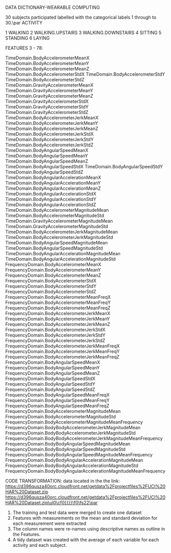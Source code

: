 DATA DICTIONARY-WEARABLE COMPUTING

30 subjects participated labelled with the categorical labels 1 through to 30.\par
ACTIVITY

1 WALKING
2 WALKING.UPSTAIRS
3 WALKING.DOWNSTAIRS
4 SITTING
5 STANDING
6 LAYING

FEATURES  3 - 78:

TimeDomain.BodyAccelerometerMeanX
TimeDomain.BodyAccelerometerMeanY
TimeDomain.BodyAccelerometerMeanZ
TimeDomain.BodyAccelerometerStdX
TimeDomain.BodyAccelerometerStdY
TimeDomain.BodyAccelerometerStdZ
TimeDomain.GravityAccelerometerMeanX
TimeDomain.GravityAccelerometerMeanY
TimeDomain.GravityAccelerometerMeanZ
TimeDomain.GravityAccelerometerStdX
TimeDomain.GravityAccelerometerStdY
TimeDomain.GravityAccelerometerStdZ
TimeDomain.BodyAccelerometerJerkMeanX
TimeDomain.BodyAccelerometerJerkMeanY
TimeDomain.BodyAccelerometerJerkMeanZ
TimeDomain.BodyAccelerometerJerkStdX
TimeDomain.BodyAccelerometerJerkStdY
TimeDomain.BodyAccelerometerJerkStdZ
TimeDomain.BodyAngularSpeedMeanX
TimeDomain.BodyAngularSpeedMeanY
TimeDomain.BodyAngularSpeedMeanZ
TimeDomain.BodyAngularSpeedStdX
TimeDomain.BodyAngularSpeedStdY
TimeDomain.BodyAngularSpeedStdZ
TimeDomain.BodyAngularAccelerationMeanX
TimeDomain.BodyAngularAccelerationMeanY
TimeDomain.BodyAngularAccelerationMeanZ
TimeDomain.BodyAngularAccelerationStdX
TimeDomain.BodyAngularAccelerationStdY
TimeDomain.BodyAngularAccelerationStdZ
TimeDomain.BodyAccelerometerMagnitudeMean
TimeDomain.BodyAccelerometerMagnitudeStd
TimeDomain.GravityAccelerometerMagnitudeMean
TimeDomain.GravityAccelerometerMagnitudeStd
TimeDomain.BodyAccelerometerJerkMagnitudeMean
TimeDomain.BodyAccelerometerJerkMagnitudeStd
TimeDomain.BodyAngularSpeedMagnitudeMean
TimeDomain.BodyAngularSpeedMagnitudeStd
TimeDomain.BodyAngularAccelerationMagnitudeMean
TimeDomain.BodyAngularAccelerationMagnitudeStd
FrequencyDomain.BodyAccelerometerMeanX
FrequencyDomain.BodyAccelerometerMeanY
FrequencyDomain.BodyAccelerometerMeanZ
FrequencyDomain.BodyAccelerometerStdX
FrequencyDomain.BodyAccelerometerStdY
FrequencyDomain.BodyAccelerometerStdZ
FrequencyDomain.BodyAccelerometerMeanFreqX
FrequencyDomain.BodyAccelerometerMeanFreqY
FrequencyDomain.BodyAccelerometerMeanFreqZ
FrequencyDomain.BodyAccelerometerJerkMeanX
FrequencyDomain.BodyAccelerometerJerkMeanY
FrequencyDomain.BodyAccelerometerJerkMeanZ
FrequencyDomain.BodyAccelerometerJerkStdX
FrequencyDomain.BodyAccelerometerJerkStdY
FrequencyDomain.BodyAccelerometerJerkStdZ
FrequencyDomain.BodyAccelerometerJerkMeanFreqX
FrequencyDomain.BodyAccelerometerJerkMeanFreqY
FrequencyDomain.BodyAccelerometerJerkMeanFreqZ
FrequencyDomain.BodyAngularSpeedMeanX
FrequencyDomain.BodyAngularSpeedMeanY
FrequencyDomain.BodyAngularSpeedMeanZ
FrequencyDomain.BodyAngularSpeedStdX
FrequencyDomain.BodyAngularSpeedStdY
FrequencyDomain.BodyAngularSpeedStdZ
FrequencyDomain.BodyAngularSpeedMeanFreqX
FrequencyDomain.BodyAngularSpeedMeanFreqY
FrequencyDomain.BodyAngularSpeedMeanFreqZ
FrequencyDomain.BodyAccelerometerMagnitudeMean
FrequencyDomain.BodyAccelerometerMagnitudeStd
FrequencyDomain.BodyAccelerometerMagnitudeMeanFrequency
FrequencyDomain.BodyBodyAccelerometerJerkMagnitudeMean
FrequencyDomain.BodyBodyAccelerometerJerkMagnitudeStd
FrequencyDomain.BodyBodyAccelerometerJerkMagnitudeMeanFrequency
FrequencyDomain.BodyBodyAngularSpeedMagnitudeMean
FrequencyDomain.BodyBodyAngularSpeedMagnitudeStd
FrequencyDomain.BodyBodyAngularSpeedMagnitudeMeanFrequency
FrequencyDomain.BodyBodyAngularAccelerationMagnitudeMean
FrequencyDomain.BodyBodyAngularAccelerationMagnitudeStd
FrequencyDomain.BodyBodyAngularAccelerationMagnitudeMeanFrequency

CODE TRANSFORMATION:
data located in the the link:
https://d396qusza40orc.cloudfront.net/getdata%2Fprojectfiles%2FUCI%20HAR%20Dataset.zip https://d396qusza40orc.cloudfront.net/getdata%2Fprojectfiles%2FUCI%20HAR%20Dataset.zip\ul0\cf0}}}}\f0\fs22\par
1. The training and test data were merged to create one dataset
2. Features with measurements on the mean and standard deviation for each measurement were extracted
3. The column names were re-names using descriptive names as outline in the Features.
4. A tidy dataset was created with the average of each variable for each activity and each subject.

